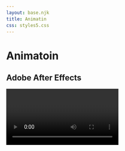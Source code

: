 ```yaml
---
layout: base.njk
title: Animatin
css: styles5.css
---
```


<h1>Animatoin  </h1>
	 <section id="video1" class="media-section">
		 <h2>Adobe After Effects </h2>
        <video controls>
            <source src="/vid/chaos_1.mp4" type="video/mp4">
           
        </video>
    </section>
    <section id="video2" class="media-section">
		<h2>Adobe Animation</h2>
        <video controls>
            <source src="/vid/Dark.mp4" type="video/mp4">
           
        </video>
    </section>
    <section id="gif" class="media-section">
		<h2>After Photoshop </h2>
        <img src="/vid/vedeosolorpsd.gif" alt="Descriptive Alt Text">
    </section>